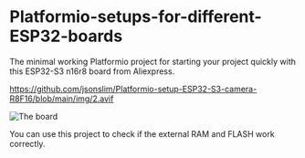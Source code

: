 # Platformio-setups-for-different-ESP32-boards
The minimal working Platformio project for starting your project quickly with this ESP32-S3 n16r8 board from Aliexpress. 


https://github.com/jsonslim/Platformio-setup-ESP32-S3-camera-R8F16/blob/main/img/2.avif

![The board](https://github.com/jsonslim/Platformio-setup-ESP32-S3-camera-R8F16/blob/main/img/1.avif?raw=true)

You can use this project to check if the external RAM and FLASH work correctly. 
